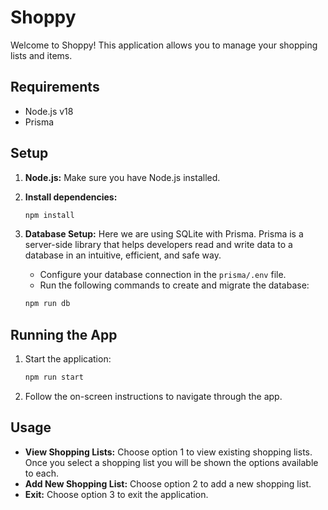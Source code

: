 # Shoppy

Welcome to Shoppy! This application allows you to manage your shopping lists and items.

## Requirements

- Node.js v18
- Prisma

## Setup

1. **Node.js:** Make sure you have Node.js installed.

2. **Install dependencies:** 

    ```bash
    npm install
    ```

3. **Database Setup:** Here we are using SQLite with Prisma. Prisma is a server-side library that helps developers read and write data to a database in an intuitive, efficient, and safe way.
   
   - Configure your database connection in the `prisma/.env` file.
   - Run the following commands to create and migrate the database:

    ```bash
    npm run db
    ```

## Running the App

1. Start the application:

    ```bash
    npm run start
    ```

2. Follow the on-screen instructions to navigate through the app.

## Usage

- **View Shopping Lists:** Choose option 1 to view existing shopping lists. Once you select a shopping list you will be shown the options available to each.
- **Add New Shopping List:** Choose option 2 to add a new shopping list.
- **Exit:** Choose option 3 to exit the application.
